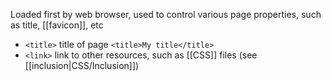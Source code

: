 Loaded first by web browser, used to control various page properties, such as title, [[favicon]], etc
- `<title>` title of page `<title>My title</title>`
- `<link>` link to other resources, such as [[CSS]] files (see [[inclusion|CSS/Inclusion]])